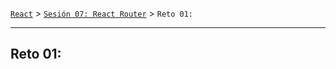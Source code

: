 [`React`](../../README.md) > [`Sesión 07: React Router`](../Readme.md) > `Reto 01:`

---

## Reto 01:
